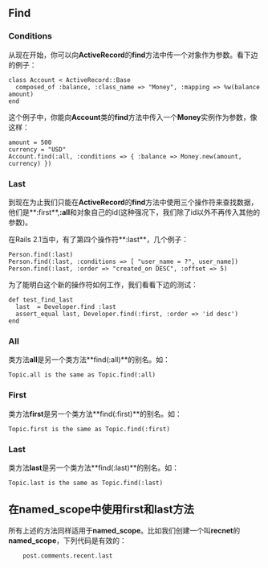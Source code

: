 ## Find

### Conditions
            
从现在开始，你可以向**ActiveRecord**的**find**方法中传一个对象作为参数。看下边的例子：

	class Account < ActiveRecord::Base
	  composed_of :balance, :class_name => "Money", :mapping => %w(balance amount)
	end

这个例子中，你能向**Account**类的**find**方法中传入一个**Money**实例作为参数，像这样：         

	amount = 500
	currency = "USD"
	Account.find(:all, :conditions => { :balance => Money.new(amount, currency) })
	
### Last

到现在为止我们只能在**ActiveRecord**的**find**方法中使用三个操作符来查找数据，他们是**:first**,**:all**和对象自己的id(这种强况下，我们除了id以外不再传入其他的参数)。

在Rails 2.1当中，有了第四个操作符**:last**，几个例子： 

	Person.find(:last)
	Person.find(:last, :conditions => [ "user_name = ?", user_name])
	Person.find(:last, :order => "created_on DESC", :offset => 5)
	                                                             
为了能明白这个新的操作符如何工作，我们看看下边的测试：

	def test_find_last
	  last  = Developer.find :last
	  assert_equal last, Developer.find(:first, :order => 'id desc')
	end
	
### All

类方法**all**是另一个类方法**find(:all)**的别名。如：
	
	Topic.all is the same as Topic.find(:all)

### First
              
类方法**first**是另一个类方法**find(:first)**的别名。如：

	Topic.first is the same as Topic.find(:first)

### Last

类方法**last**是另一个类方法**find(:last)**的别名。如：

	Topic.last is the same as Topic.find(:last)

             
## 在**named\_scope**中使用**first**和**last**方法

所有上述的方法同样适用于**named\_scope**。比如我们创建一个叫**recnet**的**named\_scope**，下列代码是有效的： 

		post.comments.recent.last
